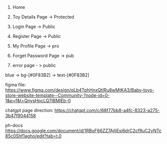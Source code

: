 1. Home
2. Toy Details Page  -> Protected
3. Login Page -> Public
4. Register Page -> Public

5. My Profile Page -> pro
6. Forget Password Page -> pub

7. error page - > public


blue -> bg-[#0F83B2]  -> text-[#0F83B2]



figma file: 
https://www.figma.com/design/qLb4TphHnxQtIRu8wMtKA3/Baby-toys-store-website-template--Community-?node-id=0-1&p=f&t=QnysHpcLQ7IBMlEb-0


chatgpt page direction: 
https://chatgpt.com/c/68f77bb8-a4fc-8323-a275-3b47f9044158


ph-docs
https://docs.google.com/document/d/1RBoF66ZZ7AjIjEsi6drC2cf9uC2yNTc85c0Shf1agho/edit?tab=t.0


